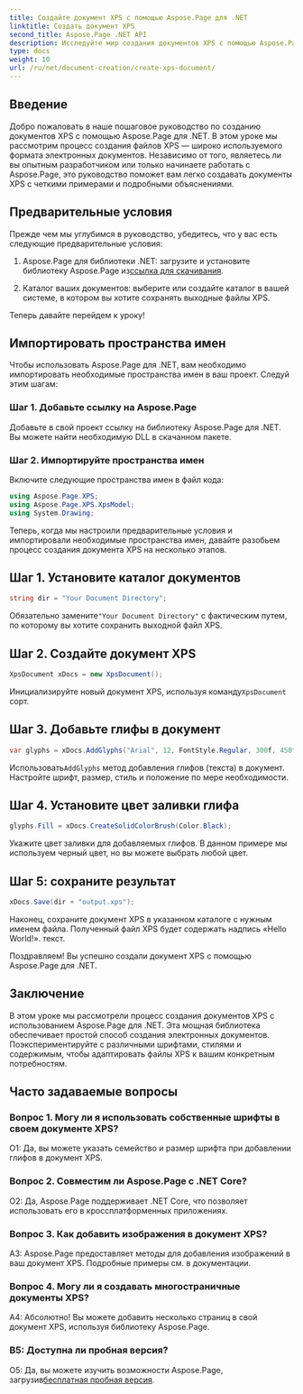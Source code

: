 ```yaml
---
title: Создайте документ XPS с помощью Aspose.Page для .NET
linktitle: Создать документ XPS
second_title: Aspose.Page .NET API
description: Исследуйте мир создания документов XPS с помощью Aspose.Page для .NET. Следуйте нашему пошаговому руководству, чтобы легко создавать электронные документы.
type: docs
weight: 10
url: /ru/net/document-creation/create-xps-document/
---
```

## Введение

Добро пожаловать в наше пошаговое руководство по созданию документов XPS с помощью Aspose.Page для .NET. В этом уроке мы рассмотрим процесс создания файлов XPS — широко используемого формата электронных документов. Независимо от того, являетесь ли вы опытным разработчиком или только начинаете работать с Aspose.Page, это руководство поможет вам легко создавать документы XPS с четкими примерами и подробными объяснениями.

## Предварительные условия

Прежде чем мы углубимся в руководство, убедитесь, что у вас есть следующие предварительные условия:

1.  Aspose.Page для библиотеки .NET: загрузите и установите библиотеку Aspose.Page из[ссылка для скачивания](https://releases.aspose.com/page/net/).

2. Каталог ваших документов: выберите или создайте каталог в вашей системе, в котором вы хотите сохранять выходные файлы XPS.

Теперь давайте перейдем к уроку!

## Импортировать пространства имен

Чтобы использовать Aspose.Page для .NET, вам необходимо импортировать необходимые пространства имен в ваш проект. Следуй этим шагам:

### Шаг 1. Добавьте ссылку на Aspose.Page

Добавьте в свой проект ссылку на библиотеку Aspose.Page для .NET. Вы можете найти необходимую DLL в скачанном пакете.

### Шаг 2. Импортируйте пространства имен

Включите следующие пространства имен в файл кода:

```csharp
using Aspose.Page.XPS;
using Aspose.Page.XPS.XpsModel;
using System.Drawing;
```

Теперь, когда мы настроили предварительные условия и импортировали необходимые пространства имен, давайте разобьем процесс создания документа XPS на несколько этапов.

## Шаг 1. Установите каталог документов

```csharp
string dir = "Your Document Directory";
```

 Обязательно замените`"Your Document Directory"` с фактическим путем, по которому вы хотите сохранить выходной файл XPS.

## Шаг 2. Создайте документ XPS

```csharp
XpsDocument xDocs = new XpsDocument();
```

 Инициализируйте новый документ XPS, используя команду`XpsDocument` сорт.

## Шаг 3. Добавьте глифы в документ

```csharp
var glyphs = xDocs.AddGlyphs("Arial", 12, FontStyle.Regular, 300f, 450f, "Hello World!");
```

 Использовать`AddGlyphs` метод добавления глифов (текста) в документ. Настройте шрифт, размер, стиль и положение по мере необходимости.

## Шаг 4. Установите цвет заливки глифа

```csharp
glyphs.Fill = xDocs.CreateSolidColorBrush(Color.Black);
```

Укажите цвет заливки для добавляемых глифов. В данном примере мы используем черный цвет, но вы можете выбрать любой цвет.

## Шаг 5: сохраните результат

```csharp
xDocs.Save(dir + "output.xps");
```

Наконец, сохраните документ XPS в указанном каталоге с нужным именем файла. Полученный файл XPS будет содержать надпись «Hello World!». текст.

Поздравляем! Вы успешно создали документ XPS с помощью Aspose.Page для .NET.

## Заключение

В этом уроке мы рассмотрели процесс создания документов XPS с использованием Aspose.Page для .NET. Эта мощная библиотека обеспечивает простой способ создания электронных документов. Поэкспериментируйте с различными шрифтами, стилями и содержимым, чтобы адаптировать файлы XPS к вашим конкретным потребностям.

## Часто задаваемые вопросы

### Вопрос 1. Могу ли я использовать собственные шрифты в своем документе XPS?

О1: Да, вы можете указать семейство и размер шрифта при добавлении глифов в документ XPS.

### Вопрос 2. Совместим ли Aspose.Page с .NET Core?

О2: Да, Aspose.Page поддерживает .NET Core, что позволяет использовать его в кроссплатформенных приложениях.

### Вопрос 3. Как добавить изображения в документ XPS?

A3: Aspose.Page предоставляет методы для добавления изображений в ваш документ XPS. Подробные примеры см. в документации.

### Вопрос 4. Могу ли я создавать многостраничные документы XPS?

А4: Абсолютно! Вы можете добавить несколько страниц в свой документ XPS, используя библиотеку Aspose.Page.

### В5: Доступна ли пробная версия?

 О5: Да, вы можете изучить возможности Aspose.Page, загрузив[бесплатная пробная версия](https://releases.aspose.com/).